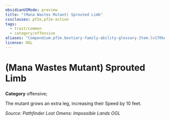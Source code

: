 ```yaml
---
obsidianUIMode: preview
title: "(Mana Wastes Mutant) Sprouted Limb"
cssclasses: pf2e,pf2e-action
tags:
  - trait/common
  - category/offensive
aliases: "Compendium.pf2e.bestiary-family-ability-glossary.Item.lv1T0kAmG2JS7PWs"
license: OGL
---
```

# (Mana Wastes Mutant) Sprouted Limb

### 

**Category** offensive; 




The mutant grows an extra leg, increasing their Speed by 10 feet.

*Source: Pathfinder Lost Omens: Impossible Lands*
*OGL*
